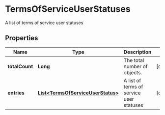 

# TermsOfServiceUserStatuses

A list of terms of service user statuses

## Properties

| Name | Type | Description | Notes |
|------------ | ------------- | ------------- | -------------|
|**totalCount** | **Long** | The total number of objects. |  [optional] |
|**entries** | [**List&lt;TermsOfServiceUserStatus&gt;**](TermsOfServiceUserStatus.md) | A list of terms of service user statuses |  [optional] |



